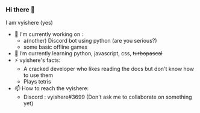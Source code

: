 ### Hi there 👋
  I am vyishere (yes)
  - 🔭 I'm currently working on : 
    - a(nother) Discord bot using python (are you serious?)
    - some basic offline games
  - 🌱 I’m currently learning python, javascript, css, ~~turbopascal~~
  - ⚡ vyishere's facts:
    - A cracked developer who likes reading the docs but don't know how to use them
    - Plays tetris
  - 📫 How to reach the vyishere:
    - Discord : vyishere#3699 (Don't ask me to collaborate on something yet)
    
    
    
<!--
**vyishere/vyishere** is a ✨ _special_ ✨ repository because its `README.md` (this file) appears on your GitHub profile.

Here are some ideas to get you started:

- 🔭 I’m currently working on ...
- 🌱 I’m currently learning ...
- 👯 I’m looking to collaborate on ...
- 🤔 I’m looking for help with ...
- 💬 Ask me about ...
- 📫 How to reach me: ...
- 😄 Pronouns: ...
- ⚡ Fun fact: ...
-->
